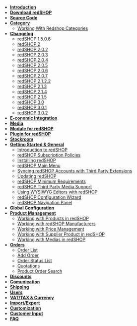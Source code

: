 - [<b> Introduction </b>](chapters/introduction.md)
- [<b> Download redSHOP </b>](https://github.com/redCOMPONENT-COM/redSHOP/releases)
- [<b> Source Code </b>](https://github.com/redCOMPONENT-COM/redSHOP/)
- [<b> Category </b> </b>](chapters/categories/overview-category.md)
    - [Working With Redshop Categories](chapters/categories/redshop-categories.md)
- [<b>Changelog </b>](chapters/changelog/overview-changelog.md)
    - [redSHOP 1.5.0.6](chapters/changelog/redshop-1.5.0.6.md)
    - [redSHOP 2](chapters/changelog/redshop-2.md)
    - [redSHOP 2.0.2](chapters/changelog/redshop-2.0.2.md)
    - [redSHOP 2.0.3](chapters/changelog/redshop-2.0.3.md)
    - [redSHOP 2.0.4](chapters/changelog/redshop-2.0.4.md)
    - [redSHOP 2.0.5](chapters/changelog/redshop-2.0.5.md)
    - [redSHOP 2.0.6](chapters/changelog/redshop-2.0.6.md)
    - [redSHOP 2.0.7](chapters/changelog/redshop-2.0.7.md)
    - [redSHOP 2.1.2.2](chapters/changelog/redshop-2.1.2.2.md)
    - [redSHOP 2.1.3](chapters/changelog/redshop-2.1.3.md)
    - [redSHOP 2.1.4](chapters/changelog/redshop-2.1.4.md)
    - [redSHOP 2.1.5](chapters/changelog/redshop-2.1.5.md)
    - [redSHOP 3.0](chapters/changelog/redshop-3.0.md)
    - [redSHOP 3.0.1](chapters/changelog/redshop-3.0.1.md)
    - [redSHOP 3.0.2](chapters/changelog/redshop-3.0.2.md)
- [<b> E-conomic Integration </b>]()
- [<b> Media </b>]()
- [<b> Module for redSHOP </b>]()
- [<b> Plugin for redSHOP </b>]()
- [<b> Stockroom </b>]()
- [<b> Getting Started & General </b>](chapters/getting-started-general/overview-general.md)
    - [Introduction to redSHOP](chapters/getting-started-general/introduction-to-redshop.md)
    - [redSHOP Subscription Policies](chapters/getting-started-general/redshop-subscription-policies.md)
    - [Installing redSHOP](chapters/getting-started-general/installing-redshop.md)
    - [redSHOP Main Menu](chapters/getting-started-general/redshop-main-menu.md)
    - [Syncing redSHOP Accounts with Third Party Extensions](chapters/getting-started-general/sync-redshop.md)
    - [Updating redSHOP](chapters/getting-started-general/updating-redshop.md)
    - [redSHOP Minimum Requirements](chapters/getting-started-general/redshop-minimum-requirements.md)
    - [redSHOP Third Party Media Support](chapters/getting-started-general/redshop-third-party.md)
    - [Using WYSIWYG Editors with redSHOP](chapters/getting-started-general/using-wysiwyg-editor.md)
    - [redSHOP Configuration Wizard](chapters/getting-started-general/redshop-configuration-wizard.md)
    - [redSHOP Navigation Panel](chapters/getting-started-general/redshop-navigation-panel.md)
- [<b> Global Configuration </b>]()
- [<b> Product Management </b>](chapters/product-management/overview-product-management.md)
    - [Working with Products in redSHOP](chapters/product-management/products-redshop.md)
    - [Working with redSHOP Manufacturers](chapters/product-management/redshop-manufacturers.md)
    - [Working with Price Management](chapters/product-management/price-management.md)
    - [Working with Supplier Product in redSHOP](chapters/product-management/supplier-product.md)
    - [Working with Medias in redSHOP](chapters/product-management/medias-redshop.md)
- [<b> Orders </b>](chapters/orders/overview-orders.md)
    - [Order List](chapters/orders/order-list.md)
    - [Add Order](chapters/orders/add-order.md)
    - [Order Status List](chapters/orders/order-status-list.md)
    - [Quotations](chapters/orders/quotations.md)
    - [Product Order Search](chapters/orders/product-order-search.md)
- [<b> Discounts </b>]()
- [<b> Comunication </b>]()
- [<b> Shipping </b>]()
- [<b> Users </b>]()
- [<b> VAT/TAX & Currency </b>]()
- [<b> Import/Export </b>]()
- [<b> Customization </b>]()
- [<b> Customer Input </b>]()
- [<b> FAQ </b>]()